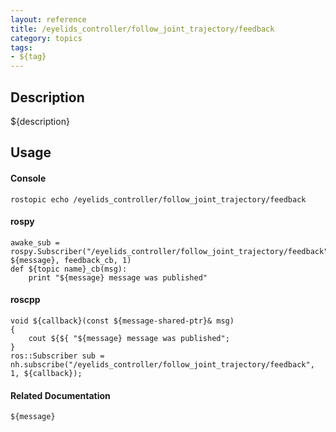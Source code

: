 ```yaml
---
layout: reference
title: /eyelids_controller/follow_joint_trajectory/feedback
category: topics
tags: 
- ${tag}
---
```


## Description
${description}

## Usage
#### Console
```
rostopic echo /eyelids_controller/follow_joint_trajectory/feedback
```

#### rospy
```
awake_sub = rospy.Subscriber("/eyelids_controller/follow_joint_trajectory/feedback", ${message}, feedback_cb, 1)
def ${topic name}_cb(msg):
    print "${message} message was published"
```

#### roscpp
```
void ${callback}(const ${message-shared-ptr}& msg)
{
    cout ${${ "${message} message was published";
}
ros::Subscriber sub = nh.subscribe("/eyelids_controller/follow_joint_trajectory/feedback", 1, ${callback});
```

#### Related Documentation
``${message}``  